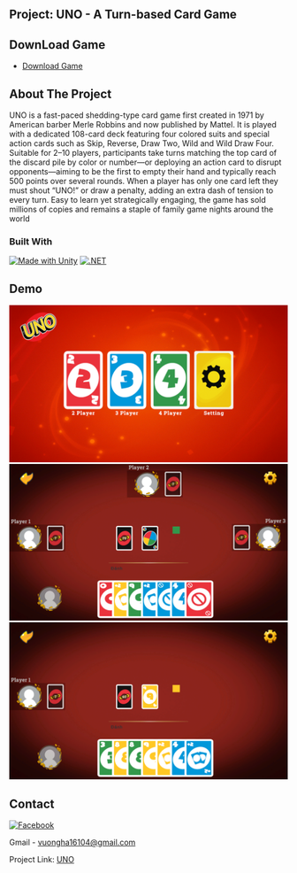 <a id="readme-top"></a>

## Project: UNO - A Turn-based Card Game

## DownLoad Game
- [Download Game](https://drive.google.com/drive/folders/18lC7HeYdLNmGzrbZR_tnbNCnmHKQQoQe?usp=sharing)

<!-- ABOUT THE PROJECT -->
## About The Project
UNO is a fast-paced shedding-type card game first created in 1971 by American barber Merle Robbins and now published by Mattel. It is played with a dedicated 108-card deck featuring four colored suits and special action cards such as Skip, Reverse, Draw Two, Wild and Wild Draw Four. Suitable for 2–10 players, participants take turns matching the top card of the discard pile by color or number—or deploying an action card to disrupt opponents—aiming to be the first to empty their hand and typically reach 500 points over several rounds. When a player has only one card left they must shout “UNO!” or draw a penalty, adding an extra dash of tension to every turn. Easy to learn yet strategically engaging, the game has sold millions of copies and remains a staple of family game nights around the world


### Built With

[![Made with Unity](https://img.shields.io/badge/Made%20with-Unity-57b9d3.svg?style=flat&logo=unity)](https://unity3d.com)
[![.NET](https://img.shields.io/badge/-.NET%208.0-blueviolet?logo=dotnet)](https://dotnet.microsoft.com/en-us)


## Demo
<p align="center">
    <img src="demo/demo1.png" alt="Demo 1">
    <img src="demo/demo2.png" alt="Demo 2">
    <img src="demo/demo3.png" alt="Demo 3">
</p>


## Contact

[![Facebook](https://img.shields.io/badge/Facebook-3D82ED?style=for-the-badge&logo=facebook&logoColor=white)](https://www.facebook.com/rypa.heo) 

Gmail - vuongha16104@gmail.com

Project Link: [UNO](https://github.com/OnionSm/UNO)


